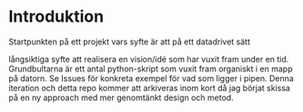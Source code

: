 <h1>Introduktion</h1>
Startpunkten på ett projekt vars syfte är att på ett datadrivet sätt 

långsiktiga syfte att realisera en vision/idé som har vuxit fram under en tid. Grundbultarna är ett antal python-skript som vuxit fram organiskt i en mapp på datorn.
Se Issues för konkreta exempel för vad som ligger i pipen. Denna iteration och detta repo kommer att arkiveras inom kort då jag börjat skissa på en ny approach med mer genomtänkt design och metod.

